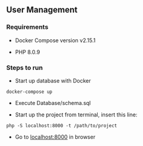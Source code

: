 ## User Management

### Requirements

* Docker Compose version v2.15.1

* PHP 8.0.9

### Steps to run
* Start up database with Docker
```
docker-compose up
```
* Execute Database/schema.sql

* Start up the project from terminal, insert this line:
```
php -S localhost:8000 -t /path/to/project
```

* Go to [localhost:8000](http://localhost:8000) in browser


